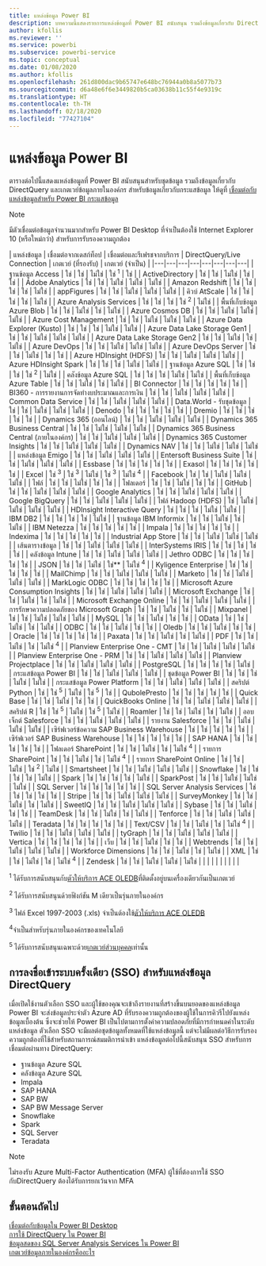 ```yaml
---
title: แหล่งข้อมูล Power BI
description: บทความนี้แสดงรายการแหล่งข้อมูลที่ Power BI สนับสนุน รวมถึงข้อมูลเกี่ยวกับ DirectQuery และเกตเวย์ข้อมูลภายในองค์กร
author: kfollis
ms.reviewer: ''
ms.service: powerbi
ms.subservice: powerbi-service
ms.topic: conceptual
ms.date: 01/08/2020
ms.author: kfollis
ms.openlocfilehash: 261d800dac9b65747e648bc76944a0b8a5077b73
ms.sourcegitcommit: d6a48e6f6e3449820b5ca03638b11c55f4e9319c
ms.translationtype: HT
ms.contentlocale: th-TH
ms.lasthandoff: 02/18/2020
ms.locfileid: "77427104"
---
```

# <a name="power-bi-data-sources"></a>แหล่งข้อมูล Power BI

ตารางต่อไปนี้แสดงแหล่งข้อมูลที่ Power BI สนับสนุนสำหรับชุดข้อมูล รวมถึงข้อมูลเกี่ยวกับ DirectQuery และเกตเวย์ข้อมูลภายในองค์กร สำหรับข้อมูลเกี่ยวกับกระแสข้อมูล ให้ดูที่ [เชื่อมต่อกับแหล่งข้อมูลสำหรับ Power BI กระแสข้อมูล](service-dataflows-data-sources.md)

> [!NOTE]
> มีตัวเชื่อมต่อข้อมูลจำนวนมากสำหรับ Power BI Desktop ที่จำเป็นต้องใช้ Internet Explorer 10 (หรือใหม่กว่า) สำหรับการรับรองความถูกต้อง 


| แหล่งข้อมูล | เชื่อมต่อจากเดสก์ท็อป | เชื่อมต่อและรีเฟรชจากบริการ | DirectQuery/Live Connection | เกตเวย์ (ที่รองรับ) | เกตเวย์ (จำเป็น) |
|---|---|---|---|---|---|---|---|
| ฐานข้อมูล Access | ใช่ | ใช่ | ไม่ใช่ | ใช่ <sup>1</sup> | ใช่ |
| ActiveDirectory | ใช่ | ใช่ | ไม่ใช่ | ใช่ | ใช่ |
| Adobe Analytics | ใช่ | ใช่ | ไม่ใช่ | ไม่ใช่ | ไม่ใช่ |
| Amazon Redshift | ใช่ | ใช่ | ใช่ | ใช่ | ไม่ใช่ |
| appFigures | ใช่ | ใช่ | ไม่ใช่ | ไม่ใช่ | ไม่ใช่ |
| คิวบ์ AtScale | ใช่ | ใช่ | ใช่ | ใช่ | ไม่ใช่ |
| Azure Analysis Services | ใช่ | ใช่ | ใช่ | ใช่ <sup>2</sup> | ไม่ใช่ |
| พื้นที่เก็บข้อมูล Azure Blob | ใช่ | ใช่ | ไม่ใช่ | ใช่ | ไม่ใช่ |
| Azure Cosmos DB | ใช่ | ใช่ | ไม่ใช่ | ไม่ใช่ | ไม่ใช่ |
| Azure Cost Management | ใช่ | ใช่ | ไม่ใช่ | ไม่ใช่ | ไม่ใช่ |
| Azure Data Explorer (Kusto) | ใช่ | ใช่ | ใช่ | ไม่ใช่ | ไม่ใช่ |
| Azure Data Lake Storage Gen1 | ใช่ | ใช่ | ไม่ใช่ | ไม่ใช่ | ไม่ใช่ |
| Azure Data Lake Storage Gen2 | ใช่ | ใช่ | ไม่ใช่ | ใช่ | ไม่ใช่ |
| Azure DevOps | ใช่ | ใช่ | ไม่ใช่ | ไม่ใช่ | ไม่ใช่ |
| Azure DevOps Server | ใช่ | ใช่ | ไม่ใช่ | ใช่ | ใช่ |
| Azure HDInsight (HDFS) | ใช่ | ใช่ | ไม่ใช่ | ไม่ใช่ | ไม่ใช่ |
| Azure HDInsight Spark | ใช่ | ใช่ | ใช่ | ไม่ใช่ | ไม่ใช่ |
| ฐานข้อมูล Azure SQL | ใช่ | ใช่ | ใช่ | ใช่ <sup>2</sup> | ไม่ใช่ |
| คลังข้อมูล Azure SQL | ใช่ | ใช่ | ใช่ | ไม่ใช่ | ไม่ใช่ |
| พื้นที่เก็บข้อมูล Azure Table | ใช่ | ใช่ | ไม่ใช่ | ใช่ | ไม่ใช่ |
| BI Connector | ใช่ | ใช่ | ใช่ | ใช่ | ใช่ |
| BI360 - การรายงานการจัดทำงบประมาณและการเงิน | ใช่ | ใช่ | ไม่ใช่ | ไม่ใช่ | ไม่ใช่ |
| Common Data Service | ใช่ | ใช่ | ไม่ใช่ | ไม่ใช่ | ไม่ใช่ |
| Data.World - รับชุดข้อมูล | ใช่ | ใช่ | ไม่ใช่ | ไม่ใช่ | ไม่ใช่ |
| Denodo | ใช่ | ใช่ | ใช่ | ใช่ | ใช่ |
| Dremio | ใช่ | ใช่ | ใช่ | ใช่ | ใช่ |
| Dynamics 365 (ออนไลน์) | ใช่ | ใช่ | ไม่ใช่ | ไม่ใช่ | ไม่ใช่ |
| Dynamics 365 Business Central | ใช่ | ใช่ | ไม่ใช่ | ไม่ใช่ | ไม่ใช่ |
| Dynamics 365 Business Central (ภายในองค์กร) | ใช่ | ใช่ | ไม่ใช่ | ไม่ใช่ | ไม่ใช่ |
| Dynamics 365 Customer Insights | ใช่ | ใช่ | ไม่ใช่ | ไม่ใช่ | ไม่ใช่ |
| Dynamics NAV | ใช่ | ใช่ | ไม่ใช่ | ไม่ใช่ | ไม่ใช่ |
| แหล่งข้อมูล Emigo | ใช่ | ใช่ | ไม่ใช่ | ไม่ใช่ | ไม่ใช่ |
| Entersoft Business Suite | ใช่ | ใช่ | ไม่ใช่ | ไม่ใช่ | ไม่ใช่ |
| Essbase | ใช่ | ใช่ | ใช่ | ใช่ | ใช่ |
| Exasol | ใช่ | ใช่ | ใช่ | ใช่ | ใช่ |
| Excel | ใช่ <sup>3</sup> | ใช่ <sup>3</sup> | ไม่ใช่ | ใช่ <sup>3</sup> | ไม่ใช่ <sup>4</sup> |
| Facebook | ใช่ | ใช่ | ไม่ใช่ | ไม่ใช่ | ไม่ใช่ |
| ไฟล์ | ใช่ | ใช่ | ไม่ใช่ | ใช่ | ใช่ |
| โฟลเดอร์ | ใช่ | ใช่ | ไม่ใช่ | ใช่ | ใช่ |
| GitHub | ใช่ | ใช่ | ไม่ใช่ | ไม่ใช่ | ไม่ใช่ |
| Google Analytics | ใช่ | ใช่ | ไม่ใช่ | ไม่ใช่ | ไม่ใช่ |
| Google BigQuery | ใช่ | ใช่ | ไม่ใช่ | ไม่ใช่ | ไม่ใช่ |
| ไฟล์ Hadoop (HDFS) | ใช่ | ไม่ใช่ | ไม่ใช่ | ไม่ใช่ | ไม่ใช่ |
| HDInsight Interactive Query | ใช่ | ใช่ | ใช่ | ไม่ใช่ | ไม่ใช่ |
| IBM DB2 | ใช่ | ใช่ | ใช่ | ใช่ | ไม่ใช่ |
| ฐานข้อมูล IBM Informix | ใช่ | ใช่ | ไม่ใช่ | ใช่ | ไม่ใช่ |
| IBM Netezza | ใช่ | ใช่ | ใช่ | ใช่ | ใช่ |
| Impala | ใช่ | ใช่ | ใช่ | ใช่ | ใช่ |
| Indexima | ใช่ | ใช่ | ใช่ | ใช่ | ใช่ |
| Industrial App Store | ใช่ | ใช่ | ไม่ใช่ | ไม่ใช่ | ไม่ใช่ |
| เส้นตารางข้อมูล | ใช่ | ใช่ | ไม่ใช่ | ไม่ใช่ | ไม่ใช่ |
| InterSystems IRIS | ใช่ | ใช่ | ใช่ | ใช่ | ใช่ |
| คลังข้อมูล Intune | ใช่ | ใช่ | ไม่ใช่ | ไม่ใช่ | ไม่ใช่ |
| Jethro ODBC | ใช่ | ใช่ | ใช่ | ใช่ | ใช่ |
| JSON | ใช่ | ใช่ | ไม่ใช่ | ใช่** | ไม่ใช่ <sup>4</sup> |
| Kyligence Enterprise | ใช่ | ใช่ | ใช่ | ใช่ | ใช่ |
| MailChimp | ใช่ | ใช่ | ไม่ใช่ | ไม่ใช่ | ไม่ใช่ |
| Marketo | ใช่ | ใช่ | ไม่ใช่ | ไม่ใช่ | ไม่ใช่ |
| MarkLogic ODBC | ใช่ | ใช่ | ใช่ | ใช่ | ใช่ |
| Microsoft Azure Consumption Insights | ใช่ | ใช่ | ไม่ใช่ | ไม่ใช่ | ไม่ใช่ |
| Microsoft Exchange | ใช่ | ใช่ | ไม่ใช่ | ใช่ | ไม่ใช่ |
| Microsoft Exchange Online | ใช่ | ใช่ | ไม่ใช่ | ไม่ใช่ | ไม่ใช่ |
| การรักษาความปลอดภัยของ Microsoft Graph | ใช่ | ใช่ | ไม่ใช่ | ใช่ | ไม่ใช่ |
| Mixpanel | ใช่ | ใช่ | ไม่ใช่ | ไม่ใช่ | ไม่ใช่ |
| MySQL | ใช่ | ใช่ | ไม่ใช่ | ใช่ | ใช่ |
| OData | ใช่ | ใช่ | ไม่ใช่ | ใช่ | ไม่ใช่ |
| ODBC | ใช่ | ใช่ | ไม่ใช่ | ใช่ | ใช่ |
| Oledb | ใช่ | ใช่ | ไม่ใช่ | ใช่ | ใช่ |
| Oracle | ใช่ | ใช่ | ใช่ | ใช่ | ใช่ |
| Paxata | ใช่ | ใช่ | ไม่ใช่ | ใช่ | ไม่ใช่ |
| PDF | ใช่ | ใช่ | ไม่ใช่ | ใช่ | ไม่ใช่ <sup>4</sup> |
| Planview Enterprise One - CMT | ใช่ | ใช่ | ไม่ใช่ | ไม่ใช่ | ไม่ใช่ |
| Planview Enterprise One - PRM | ใช่ | ใช่ | ไม่ใช่ | ไม่ใช่ | ไม่ใช่ |
| Planview Projectplace | ใช่ | ใช่ | ไม่ใช่ | ไม่ใช่ | ไม่ใช่ |
| PostgreSQL | ใช่ | ใช่ | ใช่ | ใช่ | ไม่ใช่ |
| กระแสข้อมูล Power BI | ใช่ | ใช่ | ไม่ใช่ | ไม่ใช่ | ไม่ใช่ |
| ชุดข้อมูล Power BI | ใช่ | ใช่ | ใช่ | ไม่ใช่ | ไม่ใช่ |
| กระแสข้อมูล Power Platform | ใช่ | ใช่ | ไม่ใช่ | ไม่ใช่ | ไม่ใช่ |
| สคริปต์ Python | ใช่ | ใช่ <sup>5</sup> | ไม่ใช่ | ใช่ <sup>5</sup> | ใช่ |
| QubolePresto | ใช่ | ใช่ | ใช่ | ใช่ | ใช่ |
| Quick Base | ใช่ | ใช่ | ไม่ใช่ | ใช่ | ใช่ |
| QuickBooks Online | ใช่ | ใช่ | ไม่ใช่ | ไม่ใช่ | ไม่ใช่ |
| สคริปต์ R | ใช่ | ใช่ <sup>5</sup> | ไม่ใช่ | ใช่ <sup>5</sup> | ไม่ใช่ |
| Roamler | ใช่ | ใช่ | ไม่ใช่ | ใช่ | ไม่ใช่ |
| ออบเจ็กต์ Salesforce | ใช่ | ใช่ | ไม่ใช่ | ไม่ใช่ | ไม่ใช่ |
| รายงาน Salesforce | ใช่ | ใช่ | ไม่ใช่ | ไม่ใช่ | ไม่ใช่ |
| เซิร์ฟเวอร์ข้อความ SAP Business Warehouse | ใช่ | ใช่ | ใช่ | ใช่ | ใช่ |
| เซิร์ฟเวอร์ SAP Business Warehouse | ใช่ | ใช่ | ใช่ | ใช่ | ใช่ |
| SAP HANA | ใช่ | ใช่ | ใช่ | ใช่ | ใช่ |
| โฟลเดอร์ SharePoint | ใช่ | ใช่ | ไม่ใช่ | ใช่ | ไม่ใช่ <sup>4</sup> |
| รายการ SharePoint | ใช่ | ใช่ | ไม่ใช่ | ใช่ | ไม่ใช่ <sup>4</sup> |
| รายการ SharePoint Online | ใช่ | ใช่ | ไม่ใช่ | ใช่ <sup>2</sup> | ไม่ใช่ |
| Smartsheet | ใช่ | ใช่ | ไม่ใช่ | ไม่ใช่ | ไม่ใช่ |
| Snowflake | ใช่ | ใช่ | ใช่ | ใช่ | ไม่ใช่ |
| Spark | ใช่ | ใช่ | ใช่ | ใช่ | ไม่ใช่ |
| SparkPost | ใช่ | ใช่ | ไม่ใช่ | ไม่ใช่ | ไม่ใช่ |
| SQL Server | ใช่ | ใช่ | ใช่ | ใช่ | ใช่ |
| SQL Server Analysis Services | ใช่ | ใช่ | ใช่ | ใช่ | ใช่ |
| Stripe | ใช่ | ใช่ | ไม่ใช่ | ไม่ใช่ | ไม่ใช่ |
| SurveyMonkey | ใช่ | ใช่ | ไม่ใช่ | ใช่ | ไม่ใช่ |
| SweetIQ | ใช่ | ใช่ | ไม่ใช่ | ไม่ใช่ | ไม่ใช่ |
| Sybase | ใช่ | ใช่ | ไม่ใช่ | ใช่ | ใช่ |
| TeamDesk | ใช่ | ใช่ | ไม่ใช่ | ใช่ | ไม่ใช่ |
| Tenforce | ใช่ | ใช่ | ไม่ใช่ | ไม่ใช่ | ไม่ใช่ |
| Teradata | ใช่ | ใช่ | ใช่ | ใช่ | ใช่ |
| Text/CSV | ใช่ | ใช่ | ไม่ใช่ | ใช่ | ไม่ใช่ <sup>4</sup> |
| Twilio | ใช่ | ใช่ | ไม่ใช่ | ไม่ใช่ | ไม่ใช่ |
| tyGraph | ใช่ | ใช่ | ไม่ใช่ | ไม่ใช่ | ไม่ใช่ |
| Vertica | ใช่ | ใช่ | ใช่ | ใช่ | ใช่ |
| เว็บ | ใช่ | ใช่ | ไม่ใช่ | ใช่ | ใช่ |
| Webtrends | ใช่ | ใช่ | ไม่ใช่ | ไม่ใช่ | ไม่ใช่ |
| Workforce Dimensions | ใช่ | ใช่ | ไม่ใช่ | ใช่ | ไม่ใช่ |
| XML | ใช่ | ใช่ | ไม่ใช่ | ใช่ | ไม่ใช่ <sup>4</sup> |
| Zendesk | ใช่ | ใช่ | ไม่ใช่ | ไม่ใช่ | ไม่ใช่ |
| | | | | | | | |

<sup>1</sup> ได้รับการสนับสนุนกับ[ตัวให้บริการ ACE OLEDB](https://www.microsoft.com/download/details.aspx?id=54920)ที่ติดตั้งอยู่บนเครื่องเดียวกันเป็นเกตเวย์

<sup>2</sup> ได้รับการสนับสนุนด้วยฟังก์ชัน M เดียวเป็นรุ่นภายในองค์กร

<sup>3</sup> ไฟล์ Excel 1997-2003 (.xls) จำเป็นต้องใช้[ตัวให้บริการ ACE OLEDB](https://www.microsoft.com/download/details.aspx?id=54920)

<sup>4</sup>จำเป็นสำหรับรุ่นภายในองค์กรของเทคโนโลยี

<sup>5</sup> ได้รับการสนับสนุนเฉพาะด้วย[เกตเวย์ส่วนบุคคล](service-gateway-personal-mode.md)เท่านั้น

## <a name="single-sign-on-sso-for-directquery-sources"></a>การลงชื่อเข้าระบบครั้งเดียว (SSO) สำหรับแหล่งข้อมูล DirectQuery

เมื่อเปิดใช้งานตัวเลือก SSO และผู้ใช้ของคุณจะเข้าถึงรายงานที่สร้างขึ้นบนยอดของแหล่งข้อมูล Power BI จะส่งข้อมูลประจำตัว Azure AD ที่รับรองความถูกต้องของผู้ใช้ในการคิวรีไปยังแหล่งข้อมูลเบื้องต้น ซึ่งจะช่วยให้ Power BI เป็นไปตามการตั้งค่าความปลอดภัยที่มีการกำหนดค่าในระดับแหล่งข้อมูล
ตัวเลือก SSO จะมีผลต่อชุดข้อมูลทั้งหมดที่ใช้แหล่งข้อมูลนี้ แต่จะไม่มีผลต่อวิธีการรับรองความถูกต้องที่ใช้สำหรับสถานการณ์สมมติการนำเข้า แหล่งข้อมูลต่อไปนี้สนับสนุน SSO สำหรับการเชื่อมต่อผ่านทาง DirectQuery:

- ฐานข้อมูล Azure SQL
- คลังข้อมูล Azure SQL
- Impala
- SAP HANA
- SAP BW
- SAP BW Message Server
- Snowflake
- Spark
- SQL Server
- Teradata

> [!Note]
> ไม่รองรับ Azure Multi-Factor Authentication (MFA) ผู้ใช้ที่ต้องการใช้ SSO กับDirectQuery ต้องได้รับการยกเว้นจาก MFA

## <a name="next-steps"></a>ขั้นตอนถัดไป

[เชื่อมต่อกับข้อมูลใน Power BI Desktop](desktop-quickstart-connect-to-data.md)  
[การใช้ DirectQuery ใน Power BI](desktop-directquery-about.md)  
[ข้อมูลสดของ SQL Server Analysis Services ใน Power BI](sql-server-analysis-services-tabular-data.md)  
[เกตเวย์ข้อมูลภายในองค์กรคืออะไร](service-gateway-onprem.md)  

